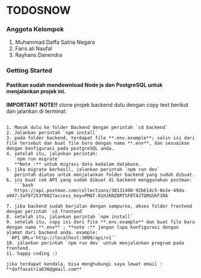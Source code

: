 # TODOSNOW

### Anggota Kelompok

1. Muhammad Daffa Satria Negara
2. Faris ali Naufal
3. Rayhans Danendra

### Getting Started

#### Pastikan sudah mendownload Node js dan PostgreSQL untuk menjalankan projek ini.
**IMPORTANT NOTE!!**
clone projek backend dulu dengan copy text berikut dan jalankan di terminal:
``````

1. Masuk dulu ke folder Backend dengan perintah `cd backend`
2. Jalankan perintah `npm install`
3. pada folder backend, terdapat file **.env.example**; salin isi dari file tersebut dan buat file baru dengan nama **.env**, dan sesuaikan dengan konfigurasi pada postgreSQL anda.
4. setelah itu, jalankan perintah:
   `npm run migrate`
   **Note :** untuk migrasi data kedalam database.
5. jika migrate berhasil, jalankan perintah `npm run dev`
   perintah diatas untuk menjalankan folder backend yang sudah dibuat.
6. ini buat cek API yang sudah dibuat di backend menggunakan postman:
   ```bash
   https://api.postman.com/collections/30131488-92b614c5-8e2e-49da-a947-3af0f253f002?access_key=PMAT-01HJ6NZ8RTSF8T4JTQRGSKF1RA
   ```
7. jika backend sudah berjalan dengan sempurna, akses folder frontend dengan perintah `cd frontend`
8. setelah itu, jalankan perintah `npm install`
9. setelah itu, copy isi dari file **.env.example** dan buat file baru dengan nama **.env** ; **note :** jangan lupa konfigurasi dengan alamat dari backend anda. example: ``API_URL='http://localhost:3000/api/v1``
10. jalankan perintah `npm run dev` untuk menjalankan program pada frontend.
11. happy coding :)

jika terdapat kendala, bisa menghubungi saya lewat email : **daffasatria036@gmail.com**